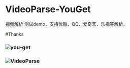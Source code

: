 # VideoParse-YouGet

视频解析 测试demo，支持优酷、QQ、爱奇艺、乐视等解析。

#Thanks

### ![you-get](https://github.com/soimort/you-get.git)

### ![VideoParse](https://github.com/yhsj0919/VideoParse.git)
